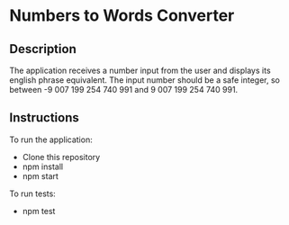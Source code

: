 # Numbers to Words Converter

## Description

The application receives a number input from the user and displays its english phrase equivalent. The input number should be a safe integer, so between -9 007 199 254 740 991 and 9 007 199 254 740 991.

## Instructions

To run the application:

- Clone this repository
- npm install
- npm start

To run tests:

- npm test
